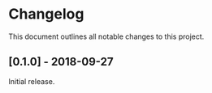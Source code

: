 # Changelog

This document outlines all notable changes to this project.

## [0.1.0] - 2018-09-27

Initial release.
